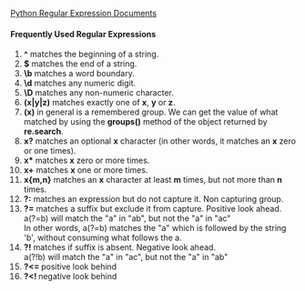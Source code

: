 
<a href="https://docs.python.org/3/library/re.html">Python Regular Expression Documents</a>

<h4>Frequently Used Regular Expressions</h4>
<ol>
<li><b>^</b> matches the beginning of a string.</li>
<li><b>$</b> matches the end of a string.</li>
<li><b>\b</b> matches a word boundary.</li>
<li><b>\d</b> matches any numeric digit.</li>
<li><b>\D</b> matches any non-numeric character.</li>
<li><b>(x|y|z)</b> matches exactly one of <b>x</b>, <b>y</b> or <b>z</b>.</li>
<li><b>(x)</b> in general is a remembered group. We can get the value of what matched by using the <b>groups()</b> method of the object returned by <b>re.search</b>.</li>
<li><b>x?</b> matches an optional <b>x</b> character (in other words, it matches an <b>x</b> zero or one times).</li>
<li><b>x*</b> matches <b>x</b> zero or more times.</li>
<li><b>x+</b> matches <b>x</b> one or more times.</li>
<li><b>x{m,n}</b> matches an <strong>x</strong> character at least <strong>m</strong> times, but not more than <b>n</b> times.</li>
<li><b>?:</b> matches an expression but do not capture it. Non capturing group.</li>
<li><b>?=</b> matches a suffix but exclude it from capture. Positive look ahead. <br>
   a(?=b) will match the "a" in "ab", but not the "a" in "ac" <br>
   In other words, a(?=b) matches the "a" which is followed by the string 'b', without consuming what follows the a.
   </li>
<li><b>?!</b> matches if suffix is absent. Negative look ahead.<br>
   a(?!b) will match the "a" in "ac", but not the "a" in "ab"</li>
<li><b>?&lt;= </b> positive look behind</li>
<li><b>?&lt;! </b> negative look behind</li>
</ol>
